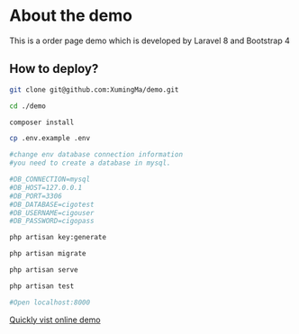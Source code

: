 # About the demo

This is a order page demo which is developed by Laravel 8 and Bootstrap 4

## How to deploy?

```sh
git clone git@github.com:XumingMa/demo.git

cd ./demo

composer install

cp .env.example .env

#change env database connection information
#you need to create a database in mysql.

#DB_CONNECTION=mysql
#DB_HOST=127.0.0.1
#DB_PORT=3306
#DB_DATABASE=cigotest
#DB_USERNAME=cigouser
#DB_PASSWORD=cigopass

php artisan key:generate

php artisan migrate

php artisan serve

php artisan test

#Open localhost:8000
```

[Quickly vist online demo](http://cigo.mars.pub)
